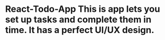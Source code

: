 # React-Todo-App This is app lets you set up tasks and complete them in time. It has a perfect UI/UX design.
